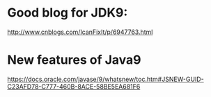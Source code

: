 # Good blog for JDK9:
http://www.cnblogs.com/IcanFixIt/p/6947763.html

# New features of Java9
https://docs.oracle.com/javase/9/whatsnew/toc.htm#JSNEW-GUID-C23AFD78-C777-460B-8ACE-58BE5EA681F6